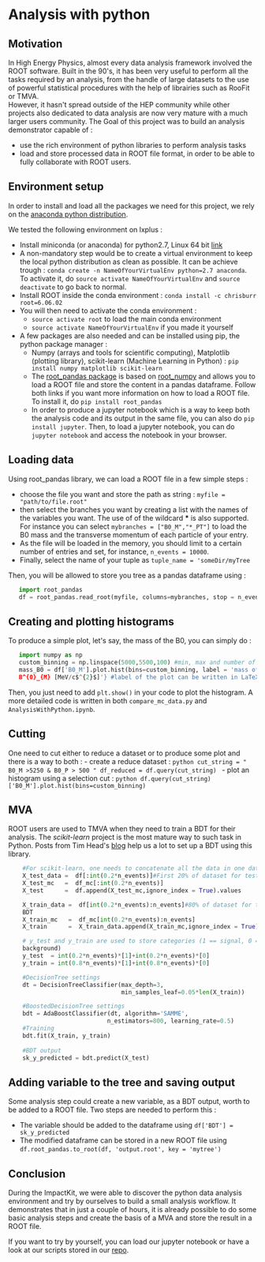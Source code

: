 # Analysis with python

## Motivation

In High Energy Physics, almost every data analysis framework involved the ROOT
software. Built in the 90's, it has been very useful to perform all the tasks
required by an analysis, from the handle of large datasets to the use of
powerful statistical procedures with the help of librairies such as RooFit or
TMVA.  
However, it hasn't spread outside of the HEP community while other projects
also dedicated to data analysis are now very mature with a much larger
users community.
The Goal of this project was to build an analysis demonstrator capable of :
- use the rich environment of python libraries to perform analysis tasks
- load and store processed data in ROOT file format, in order to be able to
  fully collaborate with ROOT users.

## Environment setup

In order to install and load all the packages we need for this project, we rely
on the [anaconda python distribution](https://www.continuum.io/downloads).

We tested the following environment on lxplus :

- Install miniconda (or anaconda) for python2.7, Linux 64 bit
  [link](http://conda.pydata.org/miniconda.html)
- A non-mandatory step would be to create a virtual environment to keep the
  local python distribution as clean as possible. It can be achieve trough
  : `conda create -n NameOfYourVirtualEnv python=2.7 anaconda`.
  To activate it, do `source activate NameOfYourVirtualEnv` and `source deactivate` to go back to normal. 
- Install ROOT inside the conda environment : `conda install -c chrisburr root=6.06.02`
- You will then need to activate the conda environment :
    - `source activate root` to load the main conda environment
    - `source activate NameOfYourVirtualEnv` if you made it yourself
- A few packages are also needed and can be installed using pip, the python
  package manager :
    - Numpy (arrays and tools for scientific computing), Matplotlib (plotting
      library), scikit-learn (Machine Learning in Python) : `pip install numpy matplotlib scikit-learn`
    - The [root_pandas package](https://github.com/ibab/root_pandas) is based on   [root_numpy](https://github.com/rootpy/root_numpy) and allows you to load a ROOT
      file and store the content in a pandas dataframe. Follow both links if
      you want more information on how to load a ROOT file. To install it, do
      `pip install root_pandas`
    - In order to produce a jupyter notebook which is a way to keep both the
      analysis code and its output in the same file, you can also do `pip install jupyter`. Then, to load a jupyter notebook, you can do
      `jupyter notebook` and access the notebook in your browser.

## Loading data

Using root_pandas library, we can load a ROOT file in a few simple steps :
- choose the file you want and store the path as string : `myfile = "path/to/file.root"`
- then select the branches you want by creating a list with the names of the
  variables you want. The use of of the wildcard **\*** is also supported. For
  instance you can select `mybranches = ["B0_M","*_PT"]` to load the B0 mass
  and the transverse momentum of each particle of your entry.
- As the file will be loaded in the memory, you should limit to a certain
  number of entries and set, for instance, `n_events = 10000`.
- Finally, select the name of your tuple as `tuple_name = 'someDir/myTree`

Then, you will be allowed to store you tree as a pandas dataframe using :
```python
   import root_pandas
   df = root_pandas.read_root(myfile, columns=mybranches, stop = n_events, key= tuple_name)
```
## Creating and plotting histograms

To produce a simple plot, let's say, the mass of the B0, you can simply do :
```python
   import numpy as np
   custom_binning = np.linspace(5000,5500,100) #min, max and number of bins 
   mass_B0 = df['B0_M'].plot.hist(bins=custom_binning, label = 'mass of the
   B^{0}_{M} [MeV/c$^{2}$]'} #label of the plot can be written in LaTeX
```

Then, you just need to add `plt.show()` in your code to plot the histogram.
A more detailed code is written in both `compare_mc_data.py` and
`AnalysisWithPython.ipynb`.  


## Cutting

One need to cut either to reduce a dataset or to produce some plot and there is
a way to both :
    - create a reduce dataset : 
    ```python
    cut_string = " B0_M >5250 & B0_P > 500 "
    df_reduced = df.query(cut_string)
    ```
    - plot an histogram using a selection cut :
    ```python
        df.query(cut_string)['B0_M'].plot.hist(bins=custom_binning)
    ```

## MVA

ROOT users are used to TMVA when they need to train a BDT for their analysis.
The *scikit-learn* project is the most mature way to such task in Python.
Posts from Tim Head's
[blog](http://betatim.github.io/posts/sklearn-for-TMVA-users/) help us a lot to set up a BDT using this library.

```python
    #For scikit-learn, one needs to concatenate all the data in one dataframe
    X_test_data =  df[:int(0.2*n_events)]#First 20% of dataset for testing BDT
    X_test_mc   =  df_mc[:int(0.2*n_events)]
    X_test      =  df.append(X_test_mc,ignore_index = True).values

    X_train_data =  df[int(0.2*n_events):n_events]#80% of dataset for training
    BDT
    X_train_mc   =  df_mc[int(0.2*n_events):n_events]
    X_train      =  X_train_data.append(X_train_mc,ignore_index = True).values

    # y_test and y_train are used to store categories (1 == signal, 0 ==
    background)
    y_test  = int(0.2*n_events)*[1]+int(0.2*n_events)*[0]
    y_train = int(0.8*n_events)*[1]+int(0.8*n_events)*[0]

    #DecisionTree settings
    dt = DecisionTreeClassifier(max_depth=3,
                                min_samples_leaf=0.05*len(X_train))

    #BoostedDecisionTree settings
    bdt = AdaBoostClassifier(dt, algorithm='SAMME',
                            n_estimators=800, learning_rate=0.5)
    #Training
    bdt.fit(X_train, y_train)
    
    #BDT output
    sk_y_predicted = bdt.predict(X_test) 
```
## Adding variable to the tree and saving output

Some analysis step could create a new variable, as a BDT output, worth to be
added to a ROOT file. Two steps are needed to perform this :
- The variable should be added to the dataframe using `df['BDT'] = sk_y_predicted`
- The modified dataframe can be stored in a new ROOT file using
  `df.root_pandas.to_root(df, 'output.root', key = 'mytree')`

## Conclusion

During the ImpactKit, we were able to discover the python data analysis
environment and try by ourselves to build a small analysis workflow. It
demonstrates that in just a couple of hours, it is already possible to do some
basic analysis steps and create the basis of a MVA and store the result in
a ROOT file. 

If you want to try by yourself, you can load our jupyter notebook or have
a look at our scripts stored in our
[repo](https://github.com/lhcb/impactkit-proceedings/tree/master/contrib-03-AnalysisWithPython).
